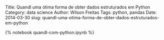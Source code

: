 Title: Quandl uma ótima forma de obter dados estruturados em Python
Category: data science
Author: Wilson Freitas
Tags: python, pandas
Date: 2014-03-30
slug: quandl-uma-otima-forma-de-obter-dados-estruturados-em-python

{% notebook quandl-com-python.ipynb %}
